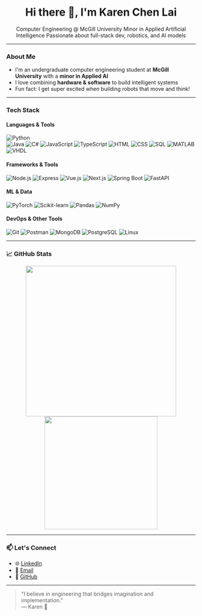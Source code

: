 <h1 align="center">Hi there 👋, I'm Karen Chen Lai</h1>

<p align="center">
Computer Engineering @ McGill University  
Minor in Applied Artificial Intelligence  
Passionate about full-stack dev, robotics, and AI models  
</p>

---

### About Me

- I'm an undergraduate computer engineering student at **McGill University** with a **minor in Applied AI**  
- I love combining **hardware & software** to build intelligent systems  
- Fun fact: I get super excited when building robots that move and think!  

---

### Tech Stack

#### Languages & Tools  
![Python](https://img.shields.io/badge/-Python-333333?style=flat&logo=python)  
![Java](https://img.shields.io/badge/-Java-007396?style=flat&logo=java&logoColor=white)
![C#](https://img.shields.io/badge/-C%23-239120?style=flat&logo=c-sharp&logoColor=white)
![JavaScript](https://img.shields.io/badge/-JavaScript-F7DF1E?style=flat&logo=javascript&logoColor=black)
![TypeScript](https://img.shields.io/badge/-TypeScript-007ACC?style=flat&logo=typescript)
![HTML](https://img.shields.io/badge/-HTML5-E34F26?style=flat&logo=html5&logoColor=white)
![CSS](https://img.shields.io/badge/-CSS3-1572B6?style=flat&logo=css3)
![SQL](https://img.shields.io/badge/-SQL-4479A1?style=flat&logo=postgresql)
![MATLAB](https://img.shields.io/badge/-MATLAB-orange?style=flat&logo=mathworks)
![VHDL](https://img.shields.io/badge/-VHDL-blueviolet?style=flat)

#### Frameworks & Tools  
![Node.js](https://img.shields.io/badge/-Node.js-339933?style=flat&logo=nodedotjs&logoColor=white)
![Express](https://img.shields.io/badge/-Express-000000?style=flat&logo=express&logoColor=white)
![Vue.js](https://img.shields.io/badge/-Vue.js-4FC08D?style=flat&logo=vue.js)
![Next.js](https://img.shields.io/badge/-Next.js-000000?style=flat&logo=nextdotjs)
![Spring Boot](https://img.shields.io/badge/-Spring_Boot-6DB33F?style=flat&logo=springboot)
![FastAPI](https://img.shields.io/badge/-FastAPI-009688?style=flat&logo=fastapi)

#### ML & Data  
![PyTorch](https://img.shields.io/badge/-PyTorch-EE4C2C?style=flat&logo=pytorch)
![Scikit-learn](https://img.shields.io/badge/-Scikit--learn-F7931E?style=flat&logo=scikit-learn)
![Pandas](https://img.shields.io/badge/-Pandas-150458?style=flat&logo=pandas)
![NumPy](https://img.shields.io/badge/-NumPy-013243?style=flat&logo=numpy)

#### DevOps & Other Tools  
![Git](https://img.shields.io/badge/-Git-F05032?style=flat&logo=git)
![Postman](https://img.shields.io/badge/-Postman-FF6C37?style=flat&logo=postman)
![MongoDB](https://img.shields.io/badge/-MongoDB-47A248?style=flat&logo=mongodb)
![PostgreSQL](https://img.shields.io/badge/-PostgreSQL-336791?style=flat&logo=postgresql)
![Linux](https://img.shields.io/badge/-Linux-FCC624?style=flat&logo=linux)

---

### 📈 GitHub Stats

<p align="center">
  <img src="https://github-readme-stats.vercel.app/api?username=karencheenn&show_icons=true&theme=radical" width="400"/>
  <img src="https://github-readme-stats.vercel.app/api/top-langs/?username=karencheenn&layout=compact&theme=radical" width="300"/>
</p>

---

### 📫 Let's Connect

- 🌐 [LinkedIn](https://www.linkedin.com/in/karen-chen-lai-27b747251)
- 💌 [Email](mailto:karen.chenlai@mail.mcgill.ca)
- 🔗 [GitHub](https://github.com/karencheenn)

---

> "I believe in engineering that bridges imagination and implementation."  
> — Karen 💫
